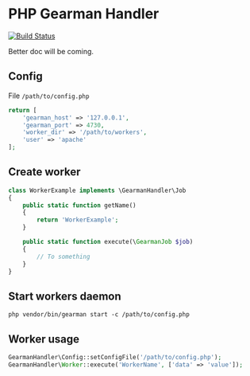 PHP Gearman Handler
===================

[![Build Status](https://travis-ci.org/gabrielbull/php-gearman-handler.svg)](https://travis-ci.org/gabrielbull/php-gearman-handler)

Better doc will be coming.

## Config

File ``/path/to/config.php``

```php
return [
    'gearman_host' => '127.0.0.1',
    'gearman_port' => 4730,
    'worker_dir' => '/path/to/workers',
    'user' => 'apache'
];
```

## Create worker

```php
class WorkerExample implements \GearmanHandler\Job
{
    public static function getName()
    {
        return 'WorkerExample';
    }

    public static function execute(\GearmanJob $job)
    {
        // To something
    }
}
```

## Start workers daemon

```shell
php vendor/bin/gearman start -c /path/to/config.php
```

## Worker usage

```php
GearmanHandler\Config::setConfigFile('/path/to/config.php');
GearmanHandler\Worker::execute('WorkerName', ['data' => 'value']);
```